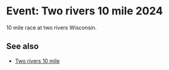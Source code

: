 # Event: Two rivers 10 mile 2024

10 mile race at two rivers Wisconsin.

## See also

- [Two rivers 10 mile](keg:private/1026)
